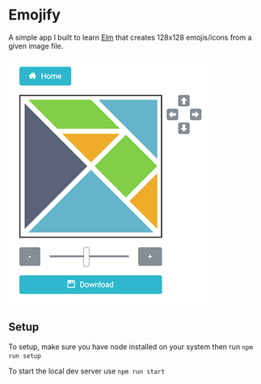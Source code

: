 # Emojify

A simple app I built to learn [Elm](http://elm-lang.org/) that creates 128x128 emojis/icons from a given image file.

![Demo screen of app](./src/assets/app_screenshot.png)

## Setup

To setup, make sure you have node installed on your system then run `npm run setup`

To start the local dev server use `npm run start`

